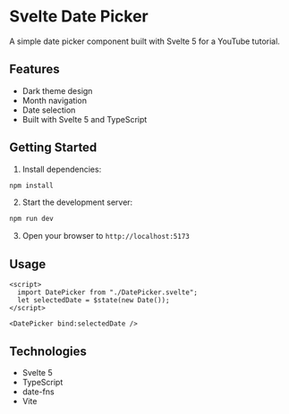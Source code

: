 # Svelte Date Picker

A simple date picker component built with Svelte 5 for a YouTube tutorial.

## Features

- Dark theme design
- Month navigation
- Date selection
- Built with Svelte 5 and TypeScript

## Getting Started

1. Install dependencies:

```bash
npm install
```

2. Start the development server:

```bash
npm run dev
```

3. Open your browser to `http://localhost:5173`

## Usage

```svelte
<script>
  import DatePicker from "./DatePicker.svelte";
  let selectedDate = $state(new Date());
</script>

<DatePicker bind:selectedDate />
```

## Technologies

- Svelte 5
- TypeScript
- date-fns
- Vite
